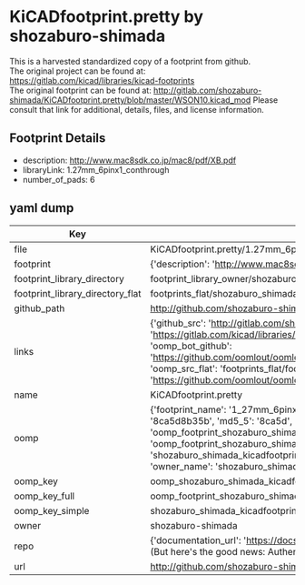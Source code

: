# KiCADfootprint.pretty by shozaburo-shimada  
This is a harvested standardized copy of a footprint from github.  
The original project can be found at:  
https://gitlab.com/kicad/libraries/kicad-footprints  
The original footprint can be found at:
http://gitlab.com/shozaburo-shimada/KiCADfootprint.pretty/blob/master/WSON10.kicad_mod
Please consult that link for additional, details, files, and license information.  
## Footprint Details
* description: http://www.mac8sdk.co.jp/mac8/pdf/XB.pdf  
* libraryLink: 1.27mm_6pinx1_conthrough  
* number_of_pads: 6  
## yaml dump  
| Key | Value |  
| --- | --- |  
| file | KiCADfootprint.pretty/1.27mm_6pinx1_conthrough.kicad_mod |  
| footprint | {'description': 'http://www.mac8sdk.co.jp/mac8/pdf/XB.pdf', 'libraryLink': '1.27mm_6pinx1_conthrough', 'number_of_pads': 6} |  
| footprint_library_directory | footprint_library_owner/shozaburo-shimada_KiCADfootprint.pretty |  
| footprint_library_directory_flat | footprints_flat/shozaburo_shimada_kicadfootprint_1_27mm_6pinx1_conthrough/working |  
| github_path | http://github.com/shozaburo-shimada/KiCADfootprint.pretty/blob/master/1.27mm_6pinx1_conthrough.kicad_mod |  
| links | {'github_src': 'http://gitlab.com/shozaburo-shimada/KiCADfootprint.pretty/blob/master/WSON10.kicad_mod', 'github_src_repo': 'https://gitlab.com/kicad/libraries/kicad-footprints', 'oomp_bot': 'footprints/shozaburo_shimada_kicadfootprint_1_27mm_6pinx1_conthrough/working', 'oomp_bot_github': 'https://github.com/oomlout/oomlout_oomp_footprint_bot/tree/main/footprints/shozaburo_shimada_kicadfootprint_1_27mm_6pinx1_conthrough/working', 'oomp_src_flat': 'footprints_flat/footprints_flat/shozaburo_shimada_kicadfootprint_1_27mm_6pinx1_conthrough/working', 'oomp_src_flat_github': 'https://github.com/oomlout/oomlout_oomp_footprint_src/tree/main/footprints_flat/shozaburo_shimada_kicadfootprint_1_27mm_6pinx1_conthrough/working'} |  
| name | KiCADfootprint.pretty |  
| oomp | {'footprint_name': '1_27mm_6pinx1_conthrough', 'library_name': 'kicadfootprint', 'md5': '8ca5d8b35b011f36dd57d5493133e305', 'md5_10': '8ca5d8b35b', 'md5_5': '8ca5d', 'md5_6': '8ca5d8', 'oomp_key': 'oomp_shozaburo_shimada_kicadfootprint_1_27mm_6pinx1_conthrough', 'oomp_key_extra': 'oomp_footprint_shozaburo_shimada_kicadfootprint_1_27mm_6pinx1_conthrough', 'oomp_key_full': 'oomp_footprint_shozaburo_shimada_kicadfootprint_1_27mm_6pinx1_conthrough_8ca5d8', 'oomp_key_simple': 'shozaburo_shimada_kicadfootprint_1_27mm_6pinx1_conthrough', 'original_filename': 'KiCADfootprint.pretty/1.27mm_6pinx1_conthrough.kicad_mod', 'owner_name': 'shozaburo_shimada'} |  
| oomp_key | oomp_shozaburo_shimada_kicadfootprint_1_27mm_6pinx1_conthrough |  
| oomp_key_full | oomp_footprint_shozaburo_shimada_kicadfootprint_1_27mm_6pinx1_conthrough |  
| oomp_key_simple | shozaburo_shimada_kicadfootprint_1_27mm_6pinx1_conthrough |  
| owner | shozaburo-shimada |  
| repo | {'documentation_url': 'https://docs.github.com/rest/overview/resources-in-the-rest-api#rate-limiting', 'message': "API rate limit exceeded for 84.66.173.59. (But here's the good news: Authenticated requests get a higher rate limit. Check out the documentation for more details.)"} |  
| url | http://github.com/shozaburo-shimada/KiCADfootprint.pretty |  

